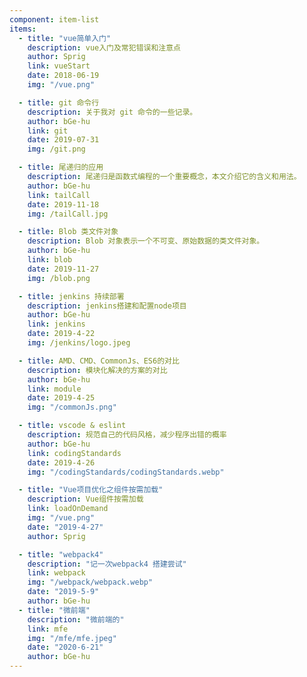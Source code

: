 ```yaml
---
component: item-list
items:
  - title: "vue简单入门"
    description: vue入门及常犯错误和注意点
    author: Sprig
    link: vueStart
    date: 2018-06-19
    img: "/vue.png"

  - title: git 命令行
    description: 关于我对 git 命令的一些记录。
    author: bGe-hu
    link: git
    date: 2019-07-31
    img: /git.png

  - title: 尾递归的应用
    description: 尾递归是函数式编程的一个重要概念，本文介绍它的含义和用法。
    author: bGe-hu
    link: tailCall
    date: 2019-11-18
    img: /tailCall.jpg

  - title: Blob 类文件对象
    description: Blob 对象表示一个不可变、原始数据的类文件对象。
    author: bGe-hu
    link: blob
    date: 2019-11-27
    img: /blob.png

  - title: jenkins 持续部署
    description: jenkins搭建和配置node项目
    author: bGe-hu
    link: jenkins
    date: 2019-4-22
    img: /jenkins/logo.jpeg

  - title: AMD、CMD、CommonJs、ES6的对比
    description: 模块化解决的方案的对比
    author: bGe-hu
    link: module
    date: 2019-4-25
    img: "/commonJs.png"

  - title: vscode & eslint
    description: 规范自己的代码风格，减少程序出错的概率
    author: bGe-hu
    link: codingStandards
    date: 2019-4-26
    img: "/codingStandards/codingStandards.webp"

  - title: "Vue项目优化之组件按需加载"
    description: Vue组件按需加载
    link: loadOnDemand
    img: "/vue.png"
    date: "2019-4-27"
    author: Sprig

  - title: "webpack4"
    description: "记一次webpack4 搭建尝试"
    link: webpack
    img: "/webpack/webpack.webp"
    date: "2019-5-9"
    author: bGe-hu
  - title: "微前端"
    description: "微前端的"
    link: mfe
    img: "/mfe/mfe.jpeg"
    date: "2020-6-21"
    author: bGe-hu
---
```

